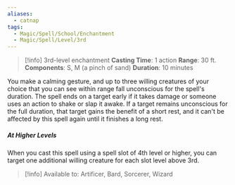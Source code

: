 ```yaml
---
aliases:
  - catnap
tags:
  - Magic/Spell/School/Enchantment
  - Magic/Spell/Level/3rd
---
```

>[!info]
>3rd-level enchantment
>**Casting Time**: 1 action
>**Range**: 30 ft.
>**Components**: S, M (a pinch of sand)
>**Duration**: 10 minutes

You make a calming gesture, and up to three willing creatures of your choice that you can see within range fall unconscious for the spell's duration. The spell ends on a target early if it takes damage or someone uses an action to shake or slap it awake. If a target remains unconscious for the full duration, that target gains the benefit of a short rest, and it can't be affected by this spell again until it finishes a long rest.
##### At Higher Levels
When you cast this spell using a spell slot of 4th level or higher, you can target one additional willing creature for each slot level above 3rd.<br>
>[!info] Available to:
>Artificer, Bard, Sorcerer, Wizard